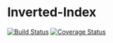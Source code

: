 # Inverted-Index

[![Build Status](https://travis-ci.org/andela-tAdedotun/Inverted-Index.svg?branch=master)](https://travis-ci.org/andela-tAdedotun/Inverted-Index)
[![Coverage Status](https://coveralls.io/repos/github/andela-tAdedotun/Inverted-Index/badge.svg?branch=master)](https://coveralls.io/github/andela-tAdedotun/Inverted-Index?branch=development)
